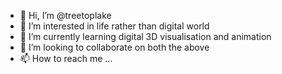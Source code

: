 - 👋 Hi, I’m @treetoplake
- 👀 I’m interested in life rather than digital world
- 🌱 I’m currently learning digital 3D visualisation and animation
- 💞️ I’m looking to collaborate on both the above
- 📫 How to reach me ...
<!---
treetoplake/treetoplake is a ✨ special ✨ repository because its `README.md` (this file) appears on your GitHub profile.
You can click the Preview link to take a look at your changes.
--->
